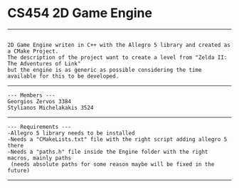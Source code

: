 # CS454 2D Game Engine
---------------------------------
```

2D Game Engine writen in C++ with the Allegro 5 library and created as a CMake Project.
The description of the project want to create a level from "Zelda II: The Adventures of Link"
but the engine is as generic as possible considering the time available for this to be developed. 

```

---------------------------------

```
--- Members ---
Georgios Zervos 3384
Stylianos Michelakakis 3524
```
---------------------------------
```
--- Requirements ---
-Allegro 5 library needs to be installed
-Needs a "CMakeLists.txt" file with the right script adding allegro 5 there
-Needs a "paths.h" file inside the Engine folder with the right macros, mainly paths
 (needs absolute paths for some reason maybe will be fixed in the future)

```
---------------------------------
